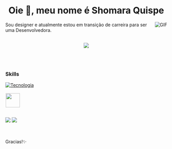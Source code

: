 <h1 align="center">Oie 👋, meu nome é Shomara Quispe</h1>

<img align="right" alt="GIF" src="https://i.pinimg.com/originals/2e/e8/8b/2ee88bf78e4f76001f59bad5e91a6a03.gif"/>

Sou designer e atualmente estou em transição de carreira para ser uma Desenvolvedora.
<br><br>
<div align="center">
<img src="https://github-readme-stats.vercel.app/api/top-langs/?username=shomaraquispe&layout=compact&langs_count=7&title_color=000000&text_color=000000&icon_color=9e3f3f&bg_color=f7f7f7">
</div>

 <br> <br>
  
 ### Skills
[![Tecnologia](https://skillicons.dev/icons?i=cs,dotnet,html,css,js,ts,react,nodejs,docker,git,ai,ps)]([https://github.com/ShomaraQuispe])
<br><br>
<img height="44" hspace="1" width="44" src="https://cdn.simpleicons.org/microsoftsqlserver/CC2927" />
<br><br>
   
 <div>
  <a href ="mailto:shomaraclaudia@gmail.com"><img src="https://img.shields.io/badge/Gmail-D14836?style=for-the-badge&logo=gmail&logoColor=white"></a>
  <a href="https://www.linkedin.com/in/shomara-claudia-flores-quispe/" target="_blank"><img src="https://img.shields.io/badge/-LinkedIn-%230077B5?style=for-the-badge&logo=linkedin&logoColor=white" target="_blank"></a> 
 </div>

 <br> <br>
 Gracias!✨
